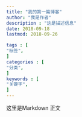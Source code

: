 ```yaml
---
title: "我的第一篇博客"                         
author: "我是作者"  
description : "这是描述信息"    
date: 2018-09-18        
lastmod: 2018-09-26             

tags : [                                    
"标签",
]
categories : [                              
"分类",
]
keywords : [                                
"关键字",
]
---
```

这里是Markdown 正文